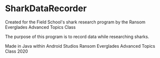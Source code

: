 # SharkDataRecorder
Created for the Field School's shark research program by the Ransom Everglades Advanced Topics Class

The purpose of this program is to record data while researching sharks.   

Made in Java within Android Studios 
Ransom Everglades Advanced Topics Class 2020
